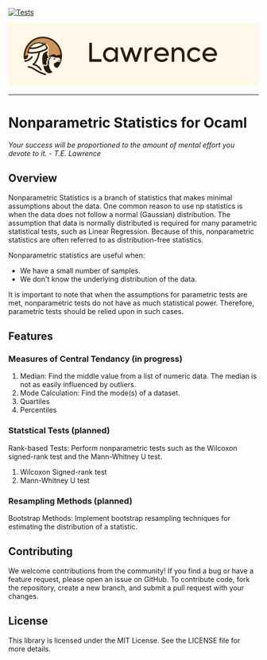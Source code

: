 [![Tests](https://github.com/ggsmith842/lawrence/actions/workflows/main.yml/badge.svg?branch=main)](https://github.com/ggsmith842/lawrence/actions/workflows/main.yml)

<picture align="left">
  <source media="(prefers-color-scheme: dark)" srcset="https://github.com/ggsmith842/lawrence/blob/main/static/Lawrence Banner.png">
  <img alt="Lawrence Logo" src="https://github.com/ggsmith842/lawrence/blob/main/static/Lawrence Banner.png">
</picture>

----
# Nonparametric Statistics for Ocaml
*Your success will be proportioned to the amount of mental effort you devote to it. - T.E. Lawrence*

## Overview
Nonparametric Statistics is a branch of statistics that makes minimal assumptions about the data. One common reason to use np statistics is when the data does not follow a normal (Gaussian) distribution. The assumption that data is normally distributed is required for many parametric statistical tests, such as Linear Regression. Because of this, nonparametric statistics are often referred to as distribution-free statistics.

Nonparametric statistics are useful when:

- We have a small number of samples.
- We don't know the underlying distribution of the data.

It is important to note that when the assumptions for parametric tests are met, nonparametric tests do not have as much statistical power. Therefore, parametric tests should be relied upon in such cases.

## Features

### Measures of Central Tendancy (in progress)
1. Median: Find the middle value from a list of numeric data. The median is not as easily influenced by outliers.
2. Mode Calculation: Find the mode(s) of a dataset.
3. Quartiles
4. Percentiles

### Statstical Tests (planned)
Rank-based Tests: Perform nonparametric tests such as the Wilcoxon signed-rank test and the Mann-Whitney U test.
1. Wilcoxon Signed-rank test
2. Mann-Whitney U test

### Resampling Methods (planned)
Bootstrap Methods: Implement bootstrap resampling techniques for estimating the distribution of a statistic.

###

## Contributing
We welcome contributions from the community! If you find a bug or have a feature request, please open an issue on GitHub. To contribute code, fork the repository, create a new branch, and submit a pull request with your changes.

## License
This library is licensed under the MIT License. See the LICENSE file for more details.
